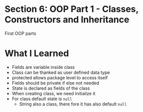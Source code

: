 # Section 6: OOP Part 1 - Classes, Constructors and Inheritance


First OOP parts

# What I Learned
* Fields are variable inside class
* Class can be thanked as user defined data type
* protected allows package level to access itself
* Fields should be private if else not needed
* State is declared as fields of the class
* When creating class, we need initialize it 
* For class default state is `null`
	* String also a class, there fore it has also default `null`